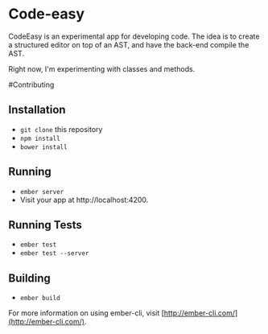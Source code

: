 # Code-easy

CodeEasy is an experimental app for developing code.  The idea is to create
a structured editor on top of an AST, and have the back-end compile the AST.

Right now, I'm experimenting with classes and methods.

#Contributing

## Installation

* `git clone` this repository
* `npm install`
* `bower install`

## Running

* `ember server`
* Visit your app at http://localhost:4200.

## Running Tests

* `ember test`
* `ember test --server`

## Building

* `ember build`

For more information on using ember-cli, visit [http://ember-cli.com/](http://ember-cli.com/).
